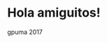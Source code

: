 
<html>
<head>
  <meta charset="UTF-8">
  <title>Titel</title>
</head>
<body>
  <h1>Hola amiguitos!</h1>
  <footer>gpuma 2017</footer>
</body>
</html>
